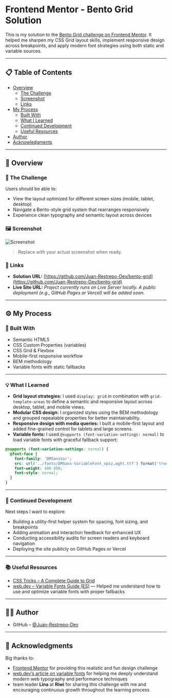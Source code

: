 # Frontend Mentor - Bento Grid Solution

This is my solution to the [Bento Grid challenge on Frontend Mentor](https://www.frontendmentor.io/challenges/bento-grid-RMydElrlOj). It helped me sharpen my CSS Grid layout skills, implement responsive design across breakpoints, and apply modern font strategies using both static and variable sources.

---

## 📋 Table of Contents

- [Overview](#overview)
  - [The Challenge](#the-challenge)
  - [Screenshot](#screenshot)
  - [Links](#links)
- [My Process](#my-process)
  - [Built With](#built-with)
  - [What I Learned](#what-i-learned)
  - [Continued Development](#continued-development)
  - [Useful Resources](#useful-resources)
- [Author](#author)
- [Acknowledgments](#acknowledgments)

---

## 📌 Overview

### 🎯 The Challenge

Users should be able to:

- View the layout optimized for different screen sizes (mobile, tablet, desktop)
- Navigate a Bento-style grid system that rearranges responsively
- Experience clean typography and semantic layout across devices

### 🖼️ Screenshot

![Screenshot](./screenshot.jpg)

> Replace with your actual screenshot when ready.

### 🔗 Links

- **Solution URL:** [https://github.com/Juan-Restrepo-Dev/bento-grid](https://github.com/Juan-Restrepo-Dev/bento-grid)
- **Live Site URL:** _Project currently runs on Live Server locally. A public deployment (e.g., GitHub Pages or Vercel) will be added soon._

---

## ⚙️ My Process

### 🔧 Built With

- Semantic HTML5
- CSS Custom Properties (variables)
- CSS Grid & Flexbox
- Mobile-first responsive workflow
- BEM methodology
- Variable fonts with static fallbacks

---

### 💡 What I Learned

- **Grid layout strategies:** I used `display: grid` in combination with `grid-template-areas` to define a semantic and responsive layout across desktop, tablet, and mobile views.
- **Modular CSS design:** I organized styles using the BEM methodology and grouped repeatable properties for better maintainability.
- **Responsive design with media queries:** I built a mobile-first layout and added fine-grained control for tablets and large screens.
- **Variable fonts:** I used `@supports (font-variation-settings: normal)` to load variable fonts with graceful fallback support:

```css
@supports (font-variation-settings: normal) {
  @font-face {
    font-family: 'DMSansVar';
    src: url('../fonts/DMSans-VariableFont_opsz,wght.ttf') format('truetype');
    font-weight: 400 800;
    font-style: normal;
  }
}
```

---

### 🚀 Continued Development

Next steps I want to explore:

- Building a utility-first helper system for spacing, font sizing, and breakpoints
- Adding animation and interaction feedback for enhanced UX
- Conducting accessibility audits for screen readers and keyboard navigation
- Deploying the site publicly on GitHub Pages or Vercel

---

### 📚 Useful Resources

- [CSS Tricks – A Complete Guide to Grid](https://css-tricks.com/snippets/css/complete-guide-grid/)
- [web.dev – Variable Fonts Guide (ES)](https://web.dev/articles/variable-fonts?hl=es) — Helped me understand how to use and optimize variable fonts with proper fallbacks

---

## 👨‍💻 Author

- GitHub – [@Juan-Restrepo-Dev](https://github.com/Juan-Restrepo-Dev)

---

## 🙌 Acknowledgments

Big thanks to:

- [Frontend Mentor](https://www.frontendmentor.io?ref=challenge) for providing this realistic and fun design challenge  
- [web.dev’s article on variable fonts](https://web.dev/articles/variable-fonts?hl=es) for helping me deeply understand modern web typography and performance techniques  
- team leader **Lina** at **Riwi** for sharing this challenge with me and encouraging continuous growth throughout the learning process
